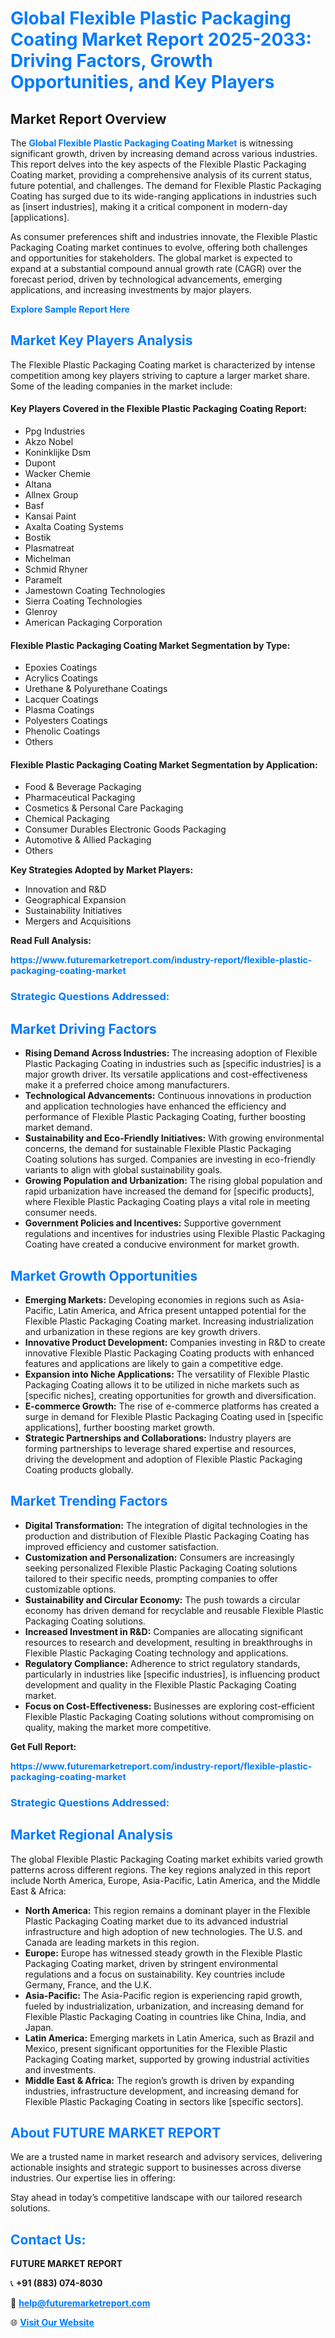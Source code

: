 <h1 style="color: #007BFF;">Global Flexible Plastic Packaging Coating Market Report 2025-2033: Driving Factors, Growth Opportunities, and Key Players</h1>

<section id="overview">
<h2>Market Report Overview</h2>
<p>The <a href="https://www.futuremarketreport.com/industry-report/flexible-plastic-packaging-coating-market" style="color: #007BFF; text-decoration: none;"><strong>Global Flexible Plastic Packaging Coating Market</strong></a> is witnessing significant growth, driven by increasing demand across various industries. This report delves into the key aspects of the Flexible Plastic Packaging Coating market, providing a comprehensive analysis of its current status, future potential, and challenges. The demand for Flexible Plastic Packaging Coating has surged due to its wide-ranging applications in industries such as [insert industries], making it a critical component in modern-day [applications].</p>
<p>As consumer preferences shift and industries innovate, the Flexible Plastic Packaging Coating market continues to evolve, offering both challenges and opportunities for stakeholders. The global market is expected to expand at a substantial compound annual growth rate (CAGR) over the forecast period, driven by technological advancements, emerging applications, and increasing investments by major players.</p>
</section>

<section id="overview">
<p><a href="https://www.futuremarketreport.com/request-sample/reportId=31617" style="color: #007BFF; text-decoration: none;"><strong>Explore Sample Report Here</strong></a></p>
</section>

<section id="key-players">
<h2 style="color: #007BFF;">Market Key Players Analysis</h2>
<p>The Flexible Plastic Packaging Coating market is characterized by intense competition among key players striving to capture a larger market share. Some of the leading companies in the market include:</p>
<h4>Key Players Covered in the Flexible Plastic Packaging Coating Report:</h4>
<ul><li>Ppg Industries</li><li>Akzo Nobel</li><li>Koninklijke Dsm</li><li>Dupont</li><li>Wacker Chemie</li><li>Altana</li><li>Allnex Group</li><li>Basf</li><li>Kansai Paint</li><li>Axalta Coating Systems</li><li>Bostik</li><li>Plasmatreat</li><li>Michelman</li><li>Schmid Rhyner</li><li>Paramelt</li><li>Jamestown Coating Technologies</li><li>Sierra Coating Technologies</li><li>Glenroy</li><li>American Packaging Corporation</li></ul>
<h4>Flexible Plastic Packaging Coating Market Segmentation by Type:</h4>
<ul><li>Epoxies Coatings</li><li>Acrylics Coatings</li><li>Urethane &amp; Polyurethane Coatings</li><li>Lacquer Coatings</li><li>Plasma Coatings</li><li>Polyesters Coatings</li><li>Phenolic Coatings</li><li>Others</li></ul>

<h4>Flexible Plastic Packaging Coating Market Segmentation by Application:</h4>
<ul><li>Food &amp; Beverage Packaging</li><li>Pharmaceutical Packaging</li><li>Cosmetics &amp; Personal Care Packaging</li><li>Chemical Packaging</li><li>Consumer Durables Electronic Goods Packaging</li><li>Automotive &amp; Allied Packaging</li><li>Others</li></ul>
<p><strong>Key Strategies Adopted by Market Players:</strong></p>
<ul>
<li>Innovation and R&D</li>
<li>Geographical Expansion</li>
<li>Sustainability Initiatives</li>
<li>Mergers and Acquisitions</li>
</ul>
</section>

<section>
<p><strong>Read Full Analysis: </strong></p><a href="https://www.futuremarketreport.com/industry-report/flexible-plastic-packaging-coating-market" style="color: #007BFF; text-decoration: none;"><strong>https://www.futuremarketreport.com/industry-report/flexible-plastic-packaging-coating-market</strong></a>
<h3 style="color: #007BFF;">Strategic Questions Addressed:</h3>
</section>

<section id="driving-factors">
<h2 style="color: #007BFF;">Market Driving Factors</h2>
<ul>
<li><strong>Rising Demand Across Industries:</strong> The increasing adoption of Flexible Plastic Packaging Coating in industries such as [specific industries] is a major growth driver. Its versatile applications and cost-effectiveness make it a preferred choice among manufacturers.</li>
<li><strong>Technological Advancements:</strong> Continuous innovations in production and application technologies have enhanced the efficiency and performance of Flexible Plastic Packaging Coating, further boosting market demand.</li>
<li><strong>Sustainability and Eco-Friendly Initiatives:</strong> With growing environmental concerns, the demand for sustainable Flexible Plastic Packaging Coating solutions has surged. Companies are investing in eco-friendly variants to align with global sustainability goals.</li>
<li><strong>Growing Population and Urbanization:</strong> The rising global population and rapid urbanization have increased the demand for [specific products], where Flexible Plastic Packaging Coating plays a vital role in meeting consumer needs.</li>
<li><strong>Government Policies and Incentives:</strong> Supportive government regulations and incentives for industries using Flexible Plastic Packaging Coating have created a conducive environment for market growth.</li>
</ul>
</section>

<section id="growth-opportunities">
<h2 style="color: #007BFF;">Market Growth Opportunities</h2>
<ul>
<li><strong>Emerging Markets:</strong> Developing economies in regions such as Asia-Pacific, Latin America, and Africa present untapped potential for the Flexible Plastic Packaging Coating market. Increasing industrialization and urbanization in these regions are key growth drivers.</li>
<li><strong>Innovative Product Development:</strong> Companies investing in R&D to create innovative Flexible Plastic Packaging Coating products with enhanced features and applications are likely to gain a competitive edge.</li>
<li><strong>Expansion into Niche Applications:</strong> The versatility of Flexible Plastic Packaging Coating allows it to be utilized in niche markets such as [specific niches], creating opportunities for growth and diversification.</li>
<li><strong>E-commerce Growth:</strong> The rise of e-commerce platforms has created a surge in demand for Flexible Plastic Packaging Coating used in [specific applications], further boosting market growth.</li>
<li><strong>Strategic Partnerships and Collaborations:</strong> Industry players are forming partnerships to leverage shared expertise and resources, driving the development and adoption of Flexible Plastic Packaging Coating products globally.</li>
</ul>
</section>

<section id="trending-factors">
<h2 style="color: #007BFF;">Market Trending Factors</h2>
<ul>
<li><strong>Digital Transformation:</strong> The integration of digital technologies in the production and distribution of Flexible Plastic Packaging Coating has improved efficiency and customer satisfaction.</li>
<li><strong>Customization and Personalization:</strong> Consumers are increasingly seeking personalized Flexible Plastic Packaging Coating solutions tailored to their specific needs, prompting companies to offer customizable options.</li>
<li><strong>Sustainability and Circular Economy:</strong> The push towards a circular economy has driven demand for recyclable and reusable Flexible Plastic Packaging Coating solutions.</li>
<li><strong>Increased Investment in R&D:</strong> Companies are allocating significant resources to research and development, resulting in breakthroughs in Flexible Plastic Packaging Coating technology and applications.</li>
<li><strong>Regulatory Compliance:</strong> Adherence to strict regulatory standards, particularly in industries like [specific industries], is influencing product development and quality in the Flexible Plastic Packaging Coating market.</li>
<li><strong>Focus on Cost-Effectiveness:</strong> Businesses are exploring cost-efficient Flexible Plastic Packaging Coating solutions without compromising on quality, making the market more competitive.</li>
</ul>
</section>

<section>
<p><strong>Get Full Report: </strong></p><a href="https://www.futuremarketreport.com/industry-report/flexible-plastic-packaging-coating-market" style="color: #007BFF; text-decoration: none;"><strong>https://www.futuremarketreport.com/industry-report/flexible-plastic-packaging-coating-market</strong></a>
<h3 style="color: #007BFF;">Strategic Questions Addressed:</h3>
</section>


<section id="regional-analysis">
<h2 style="color: #007BFF;">Market Regional Analysis</h2>
<p>The global Flexible Plastic Packaging Coating market exhibits varied growth patterns across different regions. The key regions analyzed in this report include North America, Europe, Asia-Pacific, Latin America, and the Middle East & Africa:</p>
<ul>
<li><strong>North America:</strong> This region remains a dominant player in the Flexible Plastic Packaging Coating market due to its advanced industrial infrastructure and high adoption of new technologies. The U.S. and Canada are leading markets in this region.</li>
<li><strong>Europe:</strong> Europe has witnessed steady growth in the Flexible Plastic Packaging Coating market, driven by stringent environmental regulations and a focus on sustainability. Key countries include Germany, France, and the U.K.</li>
<li><strong>Asia-Pacific:</strong> The Asia-Pacific region is experiencing rapid growth, fueled by industrialization, urbanization, and increasing demand for Flexible Plastic Packaging Coating in countries like China, India, and Japan.</li>
<li><strong>Latin America:</strong> Emerging markets in Latin America, such as Brazil and Mexico, present significant opportunities for the Flexible Plastic Packaging Coating market, supported by growing industrial activities and investments.</li>
<li><strong>Middle East & Africa:</strong> The region’s growth is driven by expanding industries, infrastructure development, and increasing demand for Flexible Plastic Packaging Coating in sectors like [specific sectors].</li>
</ul>
</section>

<footer>
<h2 style="color: #007BFF;">About FUTURE MARKET REPORT</h2>
<p>We are a trusted name in market research and advisory services, delivering actionable insights and strategic support to businesses across diverse industries. Our expertise lies in offering:</p>

<p>Stay ahead in today’s competitive landscape with our tailored research solutions.</p>

<h2 style="color: #007BFF;">Contact Us:</h2>
<p><strong>FUTURE MARKET REPORT</strong></p>
<p>📞 <strong>+91 (883) 074-8030</strong></p>
<p>📧 <strong><a href="mailto:help@futuremarketreport.com" style="color: #007BFF;">help@futuremarketreport.com</a></strong></p>
<p>🌐 <strong><a href="https://www.futuremarketreport.com/" style="color: #007BFF;">Visit Our Website</a></strong></p>
</footer>